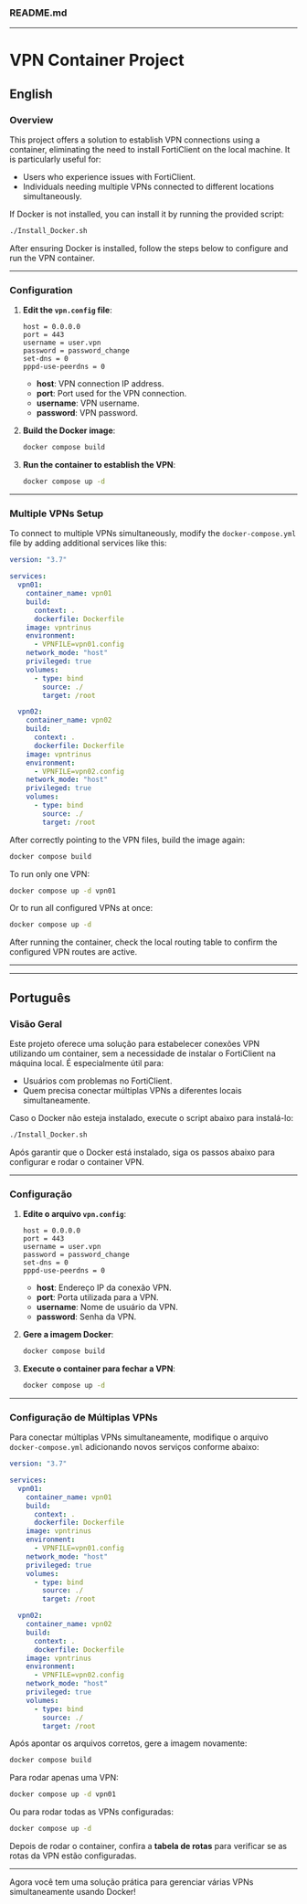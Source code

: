### README.md

---

# VPN Container Project

## English

### Overview
This project offers a solution to establish VPN connections using a container, eliminating the need to install FortiClient on the local machine. It is particularly useful for:
- Users who experience issues with FortiClient.
- Individuals needing multiple VPNs connected to different locations simultaneously.

If Docker is not installed, you can install it by running the provided script:  
```bash
./Install_Docker.sh
```

After ensuring Docker is installed, follow the steps below to configure and run the VPN container.

---

### Configuration

1. **Edit the `vpn.config` file**:
    ```plaintext
    host = 0.0.0.0
    port = 443
    username = user.vpn
    password = password_change
    set-dns = 0
    pppd-use-peerdns = 0
    ```

    - **host**: VPN connection IP address.
    - **port**: Port used for the VPN connection.
    - **username**: VPN username.
    - **password**: VPN password.

2. **Build the Docker image**:
   ```bash
   docker compose build
   ```

3. **Run the container to establish the VPN**:
   ```bash
   docker compose up -d
   ```

---

### Multiple VPNs Setup

To connect to multiple VPNs simultaneously, modify the `docker-compose.yml` file by adding additional services like this:

```yaml
version: "3.7"

services:
  vpn01:
    container_name: vpn01
    build:
      context: .
      dockerfile: Dockerfile
    image: vpntrinus
    environment:
      - VPNFILE=vpn01.config
    network_mode: "host"
    privileged: true
    volumes:
      - type: bind
        source: ./
        target: /root

  vpn02:
    container_name: vpn02
    build:
      context: .
      dockerfile: Dockerfile
    image: vpntrinus
    environment:
      - VPNFILE=vpn02.config
    network_mode: "host"
    privileged: true
    volumes:
      - type: bind
        source: ./
        target: /root
```

After correctly pointing to the VPN files, build the image again:
```bash
docker compose build
```

To run only one VPN:
```bash
docker compose up -d vpn01
```

Or to run all configured VPNs at once:
```bash
docker compose up -d 
```

After running the container, check the local routing table to confirm the configured VPN routes are active.

---

---

## Português

### Visão Geral
Este projeto oferece uma solução para estabelecer conexões VPN utilizando um container, sem a necessidade de instalar o FortiClient na máquina local. É especialmente útil para:
- Usuários com problemas no FortiClient.
- Quem precisa conectar múltiplas VPNs a diferentes locais simultaneamente.

Caso o Docker não esteja instalado, execute o script abaixo para instalá-lo:  
```bash
./Install_Docker.sh
```

Após garantir que o Docker está instalado, siga os passos abaixo para configurar e rodar o container VPN.

---

### Configuração

1. **Edite o arquivo `vpn.config`**:
    ```plaintext
    host = 0.0.0.0
    port = 443
    username = user.vpn
    password = password_change
    set-dns = 0
    pppd-use-peerdns = 0
    ```

    - **host**: Endereço IP da conexão VPN.
    - **port**: Porta utilizada para a VPN.
    - **username**: Nome de usuário da VPN.
    - **password**: Senha da VPN.

2. **Gere a imagem Docker**:
   ```bash
   docker compose build
   ```

3. **Execute o container para fechar a VPN**:
   ```bash
   docker compose up -d
   ```

---

### Configuração de Múltiplas VPNs

Para conectar múltiplas VPNs simultaneamente, modifique o arquivo `docker-compose.yml` adicionando novos serviços conforme abaixo:

```yaml
version: "3.7"

services:
  vpn01:
    container_name: vpn01
    build:
      context: .
      dockerfile: Dockerfile
    image: vpntrinus
    environment:
      - VPNFILE=vpn01.config
    network_mode: "host"
    privileged: true
    volumes:
      - type: bind
        source: ./
        target: /root

  vpn02:
    container_name: vpn02
    build:
      context: .
      dockerfile: Dockerfile
    image: vpntrinus
    environment:
      - VPNFILE=vpn02.config
    network_mode: "host"
    privileged: true
    volumes:
      - type: bind
        source: ./
        target: /root
```

Após apontar os arquivos corretos, gere a imagem novamente:
```bash
docker compose build
```

Para rodar apenas uma VPN:
```bash
docker compose up -d vpn01
```

Ou para rodar todas as VPNs configuradas:
```bash
docker compose up -d
```

Depois de rodar o container, confira a **tabela de rotas** para verificar se as rotas da VPN estão configuradas.

---

Agora você tem uma solução prática para gerenciar várias VPNs simultaneamente usando Docker!